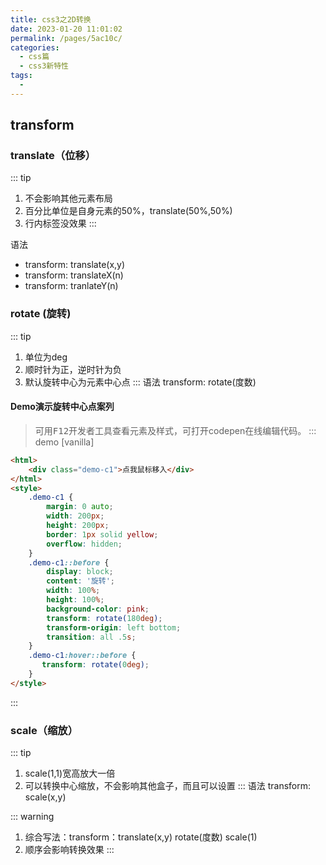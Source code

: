 ```yaml
---
title: css3之2D转换
date: 2023-01-20 11:01:02
permalink: /pages/5ac10c/
categories: 
  - css篇
  - css3新特性
tags: 
  - 
---
```


## transform
### translate（位移）
::: tip
1. 不会影响其他元素布局
2. 百分比单位是自身元素的50%，translate(50%,50%)
3. 行内标签没效果
:::

语法
* transform: translate(x,y)
* transform: translateX(n)
* transform: tranlateY(n)

### rotate (旋转)
::: tip
1. 单位为deg
2. 顺时针为正，逆时针为负
3. 默认旋转中心为元素中心点
:::
语法
transform: rotate(度数)

#### Demo演示旋转中心点案列
> 可用<kbd>F12</kbd>开发者工具查看元素及样式，可打开codepen在线编辑代码。
::: demo [vanilla]
```html
<html>
    <div class="demo-c1">点我鼠标移入</div>
</html>
<style>
    .demo-c1 {
        margin: 0 auto;
        width: 200px;
        height: 200px;
        border: 1px solid yellow;
        overflow: hidden;
    }
    .demo-c1::before {
        display: block;
        content: '旋转';
        width: 100%;
        height: 100%;
        background-color: pink;
        transform: rotate(180deg);
        transform-origin: left bottom;
        transition: all .5s;
    }
    .demo-c1:hover::before {
       transform: rotate(0deg);
    }
</style>
```
:::

### scale（缩放）
::: tip
1. scale(1,1)宽高放大一倍
2. 可以转换中心缩放，不会影响其他盒子，而且可以设置
:::
语法
transform: scale(x,y)


::: warning
1. 综合写法：transform：translate(x,y) rotate(度数) scale(1)
2. 顺序会影响转换效果
:::
